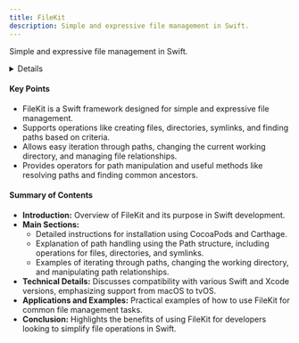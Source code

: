 ```yaml
---
title: FileKit
description: Simple and expressive file management in Swift.
---
```


Simple and expressive file management in Swift.

<details>

**URL:** https://github.com/nvzqz/FileKit

**Authors:**  
- [nvzqz](https://github.com/nvzqz)
- [phimage](https://github.com/phimage)
- [jakeheis](https://github.com/jakeheis)
- [Jeehut](https://github.com/Jeehut)
- [mesopelagique](https://github.com/mesopelagique)
- [Alesete](https://github.com/Alesete)
- [IgorMuzyka](https://github.com/IgorMuzyka)
- [prayagverma](https://github.com/prayagverma)
- [0xPr0xy](https://github.com/0xPr0xy)
- [dmazzoni](https://github.com/dmazzoni)

**Tags:**  
`Swift`, `Files`, `Paths`

</details>

#### Key Points
- FileKit is a Swift framework designed for simple and expressive file management.
- Supports operations like creating files, directories, symlinks, and finding paths based on criteria.
- Allows easy iteration through paths, changing the current working directory, and managing file relationships.
- Provides operators for path manipulation and useful methods like resolving paths and finding common ancestors.

#### Summary of Contents
- **Introduction:** Overview of FileKit and its purpose in Swift development.
- **Main Sections:**
  - Detailed instructions for installation using CocoaPods and Carthage.
  - Explanation of path handling using the Path structure, including operations for files, directories, and symlinks.
  - Examples of iterating through paths, changing the working directory, and manipulating path relationships.
- **Technical Details:** Discusses compatibility with various Swift and Xcode versions, emphasizing support from macOS to tvOS.
- **Applications and Examples:** Practical examples of how to use FileKit for common file management tasks.
- **Conclusion:** Highlights the benefits of using FileKit for developers looking to simplify file operations in Swift.

<LinkCard title="Read Full Documentation" href="https://github.com/nvzqz/FileKit" />
